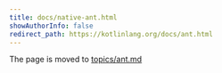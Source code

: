 ```yaml
---
title: docs/native-ant.html
showAuthorInfo: false
redirect_path: https://kotlinlang.org/docs/ant.html
---
```


The page is moved to [topics/ant.md](docs/topics/ant.md)

